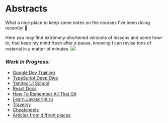 # Abstracts

What a nice place to keep some notes on the courses I've been doing recently!  🍺

Here you may find extremely-shortened versions of lessons and some how-to, that keep my mind fresh after a pause, knowing I can revise tons of material in a matter of minutes.
![](https://media.giphy.com/media/NFA61GS9qKZ68/giphy.gif)

### *Work In Progress:*

* [Google Dev Training](https://github.com/Betra/Course-Abstract/tree/master/Google%20Developers%20Training)
* [TypeScript Deep Dive](/TypeScript%20Deep%20Dive/)
* [Yandex UI School](https://github.com/Betra/Course-Abstract/tree/master/Yandex%20UI%20School)
* [React Docs](https://github.com/Betra/Course-Abstract/tree/master/React)
* [How To Remember All That Git](https://github.com/Betra/Course-Abstract/blob/master/How%20To/How-To-Github.md)
* [Learn.Javascript.ru](https://github.com/Betra/Course-Abstract/tree/master/Learn%20Javascript)
* [Traversy](https://github.com/Betra/Course-Abstract/tree/master/Traversy)
* [Cheatsheets](https://github.com/Betra/Course-Abstract/tree/master/Cheatsheet)
* [Articles from diffrent places](https://github.com/Betra/Course-Abstract/tree/master/Articles)
